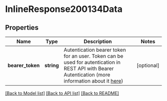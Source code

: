 # InlineResponse200134Data

## Properties
Name | Type | Description | Notes
------------ | ------------- | ------------- | -------------
**bearer_token** | **string** | Autentication bearer token for an user. Token can be used for autentication in REST API with Bearer Autentication (more information about it [here](#section/Authorization/bearerAuth)) | [optional] 

[[Back to Model list]](../../README.md#documentation-for-models) [[Back to API list]](../../README.md#documentation-for-api-endpoints) [[Back to README]](../../README.md)

